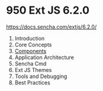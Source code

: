 # 950 Ext JS 6.2.0

https://docs.sencha.com/extjs/6.2.0/

1. Introduction
2. Core Concepts
3. [Components](https://github.com/adolfodelarosades/JavaScript/blob/main/temarios/950-ExtJS-6-2-0/03_Components.md)
4. Application Architecture
5. Sencha Cmd
6. Ext JS Themes
7. Tools and Debugging
8. Best Practices
